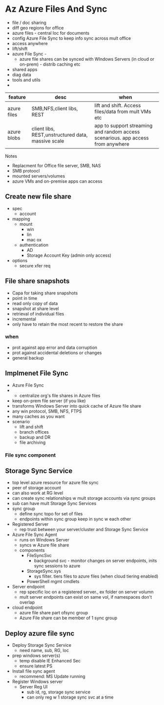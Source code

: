 # Az Azure Files And Sync

* file / doc sharing
* diff geo regions for office
* azure files - central loc for documents
* config Azure File Sync to keep info sync across mult office
* access anywhere
* lift/shift
* azure File Sync  - 
  * azure file shares can be synced with WIndows Servers (in cloud or on-prem) - distrib caching etc
* shared apps
* diag data
* tools and utils
* 

|feature|desc|when|
|-|-|-|
|azure files|SMB,NFS,client libs, REST|lift and shift. Access files/data from mult VMs etc|
|azure blobs|client libs, REST,unstructured data, massive scale|app to support streaming and random access scenarious. app access from anywhere|

Notes
* Replacment for Office file server, SMB, NAS
* SMB protoocl
* mounted servers/volumes
* azure VMs and on-premise apps can access 


## Create new file share
* spec 
  * account
* mapping
  * mount
    * win
    * lin
    * mac ox
  * authentication
    * AD
    * Storage Account Key (admin only access)
* options
  * secure xfer req


## File share snapshots
* Capa for taking share snapshots
* point in time
* read only copy of data
* snapshot at share level
* retrieval of individual files
* incremental
* only have to retain the most recent to restore the share
### when 
* prot against app error and data corruption
* prot against accidental deletions or changes
* general backup

## Implmenet File Sync
* Azure File Sync
* * centralize org's file shares in Azure files
* keep on-prem file server (if you like)
* transforms Windows Server into quick cache of Azure file share
* any win protocol, SMB, NFS, FTPS
* many caches as you want
* scenario
  * lift and shift
  * branch offices
  * backup and DR
  * file archiving

### File sync component

## Storage Sync Service
* top level azure resource for azure file sync
* peer of storage account
* can also work at RG level
* can create sync relationships w mult storage accounts via sync groups
* sub can have mult Storage Sync Services
* sync group
  * define sync topo for set of files
  * endpoints within sync group keep in sync w each other
* Registered Server
  * rep trust between your server/cluster and Storage Sync Service
* Azure File Sync Agent
  * runs on Windows Server
  * syncs w Azure file share
  * components
    * FileSyncSvc
      * background svc - monitor changes on server endpoints, inits sync sessions to azure
    * StorageSync.sys
      * sys filter. tiers files to azure files (when cloud tiering enabled)
    * PowerShell mgmt cmdlets
* Server endpoint
  * rep specific loc on a registered server., ex folder on server volumn
  * mult server endpoints can exist on same vol, if namespaces don't overlap
* cloud endpoint
  * azure file share part ofsync group
  * Azure File share can be member of 1 sync group

## Deploy azure file sync
* Deploy Storage Sync Service   
  * need name, sub, RG, loc
* prep windows server(s)
  * temp disable IE Enhanced Sec
  * ensure latest PS
* Install file sync agent
  * recommend: MS Update running
* Register Windows server
  * Server Reg UI
    * sub id, rg, storage sync service
    * can only reg w 1 storage sync svc at a time

